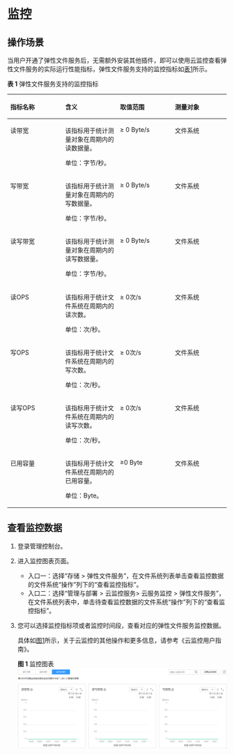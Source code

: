 # 监控<a name="ZH-CN_TOPIC_0115243844"></a>

## 操作场景<a name="section41057935193257"></a>

当用户开通了弹性文件服务后，无需额外安装其他插件，即可以使用云监控查看弹性文件服务的实际运行性能指标，弹性文件服务支持的监控指标如[表1](#table11517193051420)所示。

**表 1**  弹性文件服务支持的监控指标

<a name="table11517193051420"></a>
<table><thead align="left"><tr id="row135208303144"><th class="cellrowborder" valign="top" width="25%" id="mcps1.2.5.1.1"><p id="p19521930131411"><a name="p19521930131411"></a><a name="p19521930131411"></a>指标名称</p>
</th>
<th class="cellrowborder" valign="top" width="25%" id="mcps1.2.5.1.2"><p id="p752113013145"><a name="p752113013145"></a><a name="p752113013145"></a>含义</p>
</th>
<th class="cellrowborder" valign="top" width="25%" id="mcps1.2.5.1.3"><p id="p352253091416"><a name="p352253091416"></a><a name="p352253091416"></a>取值范围</p>
</th>
<th class="cellrowborder" valign="top" width="25%" id="mcps1.2.5.1.4"><p id="p1523130161415"><a name="p1523130161415"></a><a name="p1523130161415"></a>测量对象</p>
</th>
</tr>
</thead>
<tbody><tr id="row9523130191417"><td class="cellrowborder" valign="top" width="25%" headers="mcps1.2.5.1.1 "><p id="p452423081411"><a name="p452423081411"></a><a name="p452423081411"></a>读带宽</p>
</td>
<td class="cellrowborder" valign="top" width="25%" headers="mcps1.2.5.1.2 "><p id="p11241113012363"><a name="p11241113012363"></a><a name="p11241113012363"></a>该指标用于统计测量对象在周期内的读数据量。</p>
<p id="p2525173031419"><a name="p2525173031419"></a><a name="p2525173031419"></a>单位：字节/秒。</p>
</td>
<td class="cellrowborder" valign="top" width="25%" headers="mcps1.2.5.1.3 "><p id="p952512302144"><a name="p952512302144"></a><a name="p952512302144"></a>≥ 0 Byte/s</p>
</td>
<td class="cellrowborder" valign="top" width="25%" headers="mcps1.2.5.1.4 "><p id="p652613010148"><a name="p652613010148"></a><a name="p652613010148"></a>文件系统</p>
</td>
</tr>
<tr id="row1152683018143"><td class="cellrowborder" valign="top" width="25%" headers="mcps1.2.5.1.1 "><p id="p18527163013142"><a name="p18527163013142"></a><a name="p18527163013142"></a>写带宽</p>
</td>
<td class="cellrowborder" valign="top" width="25%" headers="mcps1.2.5.1.2 "><p id="p1218265523610"><a name="p1218265523610"></a><a name="p1218265523610"></a>该指标用于统计测量对象在周期内的写数据量。</p>
<p id="p135271330121418"><a name="p135271330121418"></a><a name="p135271330121418"></a>单位：字节/秒。</p>
</td>
<td class="cellrowborder" valign="top" width="25%" headers="mcps1.2.5.1.3 "><p id="p1852815304148"><a name="p1852815304148"></a><a name="p1852815304148"></a>≥ 0 Byte/s</p>
</td>
<td class="cellrowborder" valign="top" width="25%" headers="mcps1.2.5.1.4 "><p id="p8526173316376"><a name="p8526173316376"></a><a name="p8526173316376"></a>文件系统</p>
</td>
</tr>
<tr id="row145291730171417"><td class="cellrowborder" valign="top" width="25%" headers="mcps1.2.5.1.1 "><p id="p145291530141416"><a name="p145291530141416"></a><a name="p145291530141416"></a>读写带宽</p>
</td>
<td class="cellrowborder" valign="top" width="25%" headers="mcps1.2.5.1.2 "><p id="p1893351143712"><a name="p1893351143712"></a><a name="p1893351143712"></a>该指标用于统计测量对象在周期内的读写数据量。</p>
<p id="p16529143013141"><a name="p16529143013141"></a><a name="p16529143013141"></a>单位：字节/秒。</p>
</td>
<td class="cellrowborder" valign="top" width="25%" headers="mcps1.2.5.1.3 "><p id="p25315308142"><a name="p25315308142"></a><a name="p25315308142"></a>≥ 0 Byte/s</p>
</td>
<td class="cellrowborder" valign="top" width="25%" headers="mcps1.2.5.1.4 "><p id="p16331335183720"><a name="p16331335183720"></a><a name="p16331335183720"></a>文件系统</p>
</td>
</tr>
<tr id="row6730350112018"><td class="cellrowborder" valign="top" width="25%" headers="mcps1.2.5.1.1 "><p id="p5730250102014"><a name="p5730250102014"></a><a name="p5730250102014"></a>读OPS</p>
</td>
<td class="cellrowborder" valign="top" width="25%" headers="mcps1.2.5.1.2 "><p id="p10637720103711"><a name="p10637720103711"></a><a name="p10637720103711"></a>该指标用于统计文件系统在周期内的读次数。</p>
<p id="p1073065012015"><a name="p1073065012015"></a><a name="p1073065012015"></a>单位：次/秒。</p>
</td>
<td class="cellrowborder" valign="top" width="25%" headers="mcps1.2.5.1.3 "><p id="p4730450132016"><a name="p4730450132016"></a><a name="p4730450132016"></a>≥ 0次/s</p>
</td>
<td class="cellrowborder" valign="top" width="25%" headers="mcps1.2.5.1.4 "><p id="p1071183723713"><a name="p1071183723713"></a><a name="p1071183723713"></a>文件系统</p>
</td>
</tr>
<tr id="row1468515228223"><td class="cellrowborder" valign="top" width="25%" headers="mcps1.2.5.1.1 "><p id="p96851222162214"><a name="p96851222162214"></a><a name="p96851222162214"></a>写OPS</p>
</td>
<td class="cellrowborder" valign="top" width="25%" headers="mcps1.2.5.1.2 "><p id="p28685495375"><a name="p28685495375"></a><a name="p28685495375"></a>该指标用于统计文件系统在周期内的写次数。</p>
<p id="p93444182210"><a name="p93444182210"></a><a name="p93444182210"></a>单位：次/秒。</p>
</td>
<td class="cellrowborder" valign="top" width="25%" headers="mcps1.2.5.1.3 "><p id="p632675462419"><a name="p632675462419"></a><a name="p632675462419"></a>≥ 0次/s</p>
</td>
<td class="cellrowborder" valign="top" width="25%" headers="mcps1.2.5.1.4 "><p id="p16914193813374"><a name="p16914193813374"></a><a name="p16914193813374"></a>文件系统</p>
</td>
</tr>
<tr id="row1165114543203"><td class="cellrowborder" valign="top" width="25%" headers="mcps1.2.5.1.1 "><p id="p365105432013"><a name="p365105432013"></a><a name="p365105432013"></a>读写OPS</p>
</td>
<td class="cellrowborder" valign="top" width="25%" headers="mcps1.2.5.1.2 "><p id="p953936384"><a name="p953936384"></a><a name="p953936384"></a>该指标用于统计文件系统在周期内的读写次数。</p>
<p id="p765255482019"><a name="p765255482019"></a><a name="p765255482019"></a>单位：次/秒。</p>
</td>
<td class="cellrowborder" valign="top" width="25%" headers="mcps1.2.5.1.3 "><p id="p1211485517244"><a name="p1211485517244"></a><a name="p1211485517244"></a>≥ 0次/s</p>
</td>
<td class="cellrowborder" valign="top" width="25%" headers="mcps1.2.5.1.4 "><p id="p155211841113712"><a name="p155211841113712"></a><a name="p155211841113712"></a>文件系统</p>
</td>
</tr>
<tr id="row19579298212"><td class="cellrowborder" valign="top" width="25%" headers="mcps1.2.5.1.1 "><p id="p115702910211"><a name="p115702910211"></a><a name="p115702910211"></a>已用容量</p>
</td>
<td class="cellrowborder" valign="top" width="25%" headers="mcps1.2.5.1.2 "><p id="p24601512123816"><a name="p24601512123816"></a><a name="p24601512123816"></a>该指标用于统计文件系统在周期内的已用容量。</p>
<p id="p8571929132112"><a name="p8571929132112"></a><a name="p8571929132112"></a>单位：Byte。</p>
</td>
<td class="cellrowborder" valign="top" width="25%" headers="mcps1.2.5.1.3 "><p id="p9571829122110"><a name="p9571829122110"></a><a name="p9571829122110"></a>≥0 Byte</p>
</td>
<td class="cellrowborder" valign="top" width="25%" headers="mcps1.2.5.1.4 "><p id="p104591043133711"><a name="p104591043133711"></a><a name="p104591043133711"></a>文件系统</p>
</td>
</tr>
</tbody>
</table>

## 查看监控数据<a name="section13332751183012"></a>

1.  登录管理控制台。
2.  进入监控图表页面。
    -   入口一：选择“存储 \> 弹性文件服务”，在文件系统列表单击查看监控数据的文件系统“操作”列下的“查看监控指标”。
    -   入口二：选择“管理与部署 \> 云监控服务\> 云服务监控 \> 弹性文件服务”，在文件系统列表中，单击待查看监控数据的文件系统“操作”列下的“查看监控指标”。

3.  您可以选择监控指标项或者监控时间段，查看对应的弹性文件服务监控数据。

    具体如[图1](#fig54609244195032)所示，关于云监控的其他操作和更多信息，请参考《云监控用户指南》。

    **图 1**  监控图表<a name="fig54609244195032"></a>  
    ![](figures/监控图表.png "监控图表")


